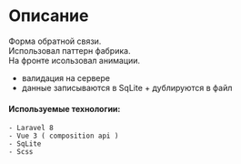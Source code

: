 
# Описание
Форма обратной связи.<br/>
Использовал паттерн фабрика.<br/>
На фронте исользовал анимации.



- валидация на сервере
- данные записываются в SqLite + дублируются в файл




#### Используемые технологии:
```
- Laravel 8
- Vue 3 ( composition api )
- SqLite
- Scss
```